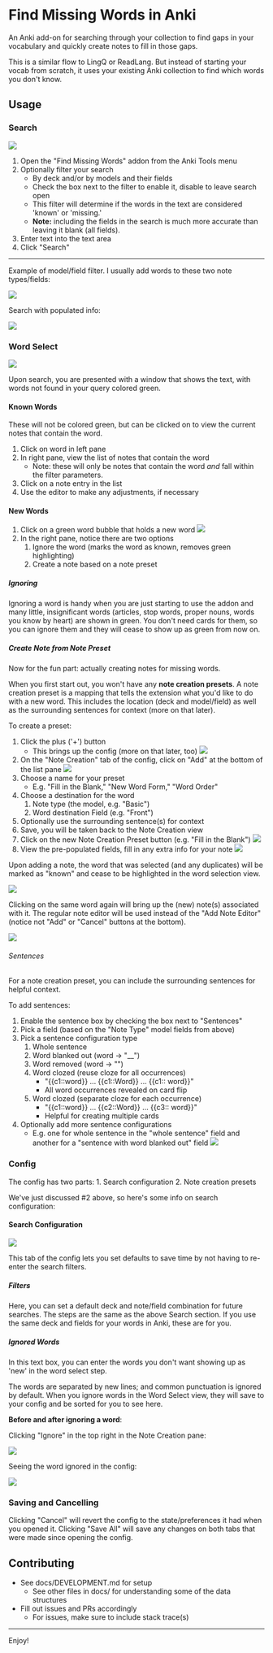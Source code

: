 # Find Missing Words in Anki

An Anki add-on for searching through your collection to find gaps in your vocabulary and quickly create notes to fill in those gaps.

This is a similar flow to LingQ or ReadLang. But instead of starting your vocab from scratch, it uses your existing Anki collection to find which words you don't know.

## Usage

### Search

![](https://i.imgur.com/dPQW4wc.png)

1. Open the "Find Missing Words" addon from the Anki Tools menu
1. Optionally filter your search
    - By deck and/or by models and their fields
    - Check the box next to the filter to enable it, disable to leave search open
    - This filter will determine if the words in the text are considered 'known' or 'missing.'
    - **Note:** including the fields in the search is much more accurate than leaving it blank (all fields).
1. Enter text into the text area
1. Click "Search"

---

Example of model/field filter. I usually add words to these two note types/fields:

![](https://i.imgur.com/KDPYhLp.png)

Search with populated info:

![](https://i.imgur.com/b4JCuvZ.png)

### Word Select

![](https://i.imgur.com/ThY9QJ2.png)
    
Upon search, you are presented with a window that shows the text, with words not found in your query colored green.

#### Known Words

These will not be colored green, but can be clicked on to view the current notes that contain the word.

1. Click on word in left pane
1. In right pane, view the list of notes that contain the word
    - Note: these will only be notes that contain the word _and_ fall within the filter parameters.
1. Click on a note entry in the list
1. Use the editor to make any adjustments, if necessary

#### New Words

1. Click on a green word bubble that holds a new word
    ![](https://i.imgur.com/8lLGJ02.png)
1. In the right pane, notice there are two options
    1. Ignore the word (marks the word as known, removes green highlighting)
    2. Create a note based on a note preset

##### Ignoring

Ignoring a word is handy when you are just starting to use the addon and many little, insignificant words (articles, stop words, proper nouns, words you know by heart) are shown in green. You don't need cards for them, so you can ignore them and they will cease to show up as green from now on.

##### Create Note from Note Preset

Now for the fun part: actually creating notes for missing words.

When you first start out, you won't have any **note creation presets**. A note creation preset is a mapping that tells the extension what you'd like to do with a new word. This includes the location (deck and model/field) as well as the surrounding sentences for context (more on that later).

To create a preset:

1. Click the plus ('+') button
    - This brings up the config (more on that later, too)
    ![](https://i.imgur.com/LYSk5dT.png)
1. On the "Note Creation" tab of the config, click on "Add" at the bottom of the list pane
    ![](https://i.imgur.com/ipm1Ze2.png)
1. Choose a name for your preset
    - E.g. "Fill in the Blank," "New Word Form," "Word Order"
1. Choose a destination for the word 
    1. Note type (the model, e.g. "Basic")
    2. Word destination Field (e.g. "Front")
1. Optionally use the surrounding sentence(s) for context
1. Save, you will be taken back to the Note Creation view
1. Click on the new Note Creation Preset button (e.g. "Fill in the Blank")
    ![](https://i.imgur.com/vkdiUUq.png)
1. View the pre-populated fields, fill in any extra info for your note
    ![](https://i.imgur.com/XdfBXbv.png)

Upon adding a note, the word that was selected (and any duplicates) will be marked as "known" and cease to be highlighted in the word selection view.

![](https://i.imgur.com/eGgdbVc.png)

Clicking on the same word again will bring up the (new) note(s) associated with it. The regular note editor will be used instead of the "Add Note Editor" (notice not "Add" or "Cancel" buttons at the bottom).

![](https://i.imgur.com/1MUVoiS.png)

###### Sentences

For a note creation preset, you can include the surrounding sentences for helpful context.

To add sentences:

1. Enable the sentence box by checking the box next to "Sentences"
1. Pick a field (based on the "Note Type" model fields from above)
1. Pick a sentence configuration type
    1. Whole sentence
    1. Word blanked out (word -> "__")
    1. Word removed (word -> "")
    1. Word clozed (reuse cloze for all occurrences)
        - "{{c1::word}} ... {{c1::Word}} ... {{c1:: word}}"
        - All word occurrences revealed on card flip
    1. Word clozed (separate cloze for each occurrence)
        - "{{c1::word}} ... {{c2::Word}} ... {{c3:: word}}"
        - Helpful for creating multiple cards
1. Optionally add more sentence configurations
    - E.g. one for whole sentence in the "whole sentence" field and another for a "sentence with word blanked out" field
    ![](https://i.imgur.com/KO8Vpo1.png)

### Config

The config has two parts:
    1. Search configuration
    2. Note creation presets
    
We've just discussed #2 above, so here's some info on search configuration:

#### Search Configuration

![](https://i.imgur.com/6mly1qu.png)

This tab of the config lets you set defaults to save time by not having to re-enter the search filters. 

##### Filters

Here, you can set a default deck and note/field combination for future searches. The steps are the same as the above Search section. If you use the same deck and fields for your words in Anki, these are for you.


##### Ignored Words

In this text box, you can enter the words you don't want showing up as 'new' in the word select step.

The words are separated by new lines; and common punctuation is ignored by default. When you ignore words in the Word Select view, they will save to your config and be sorted for you to see here.

**Before and after ignoring a word**:

Clicking "Ignore" in the top right in the Note Creation pane:

![](https://i.imgur.com/JrmgkZP.png)

Seeing the word ignored in the config:

![](https://i.imgur.com/873jwLL.png)

### Saving and Cancelling

Clicking "Cancel" will revert the config to the state/preferences it had when you opened it.
Clicking "Save All" will save any changes on both tabs that were made since opening the config.

## Contributing

- See docs/DEVELOPMENT.md for setup
    - See other files in docs/ for understanding some of the data structures
- Fill out issues and PRs accordingly
    - For issues, make sure to include stack trace(s)

---

Enjoy!